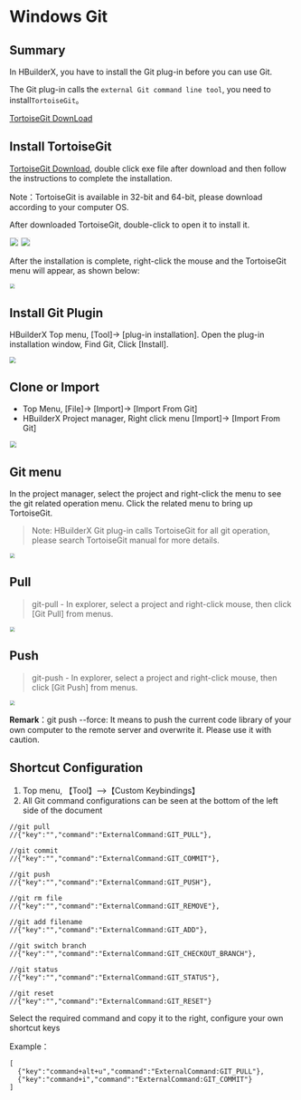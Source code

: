 # Windows Git

## Summary

In HBuilderX, you have to install the Git plug-in before you can use Git. 

The Git plug-in calls the `external Git command line tool`, you need to install`TortoiseGit`。

[TortoiseGit DownLoad](https://tortoisegit.org/download/)

## Install TortoiseGit

[TortoiseGit Download](https://tortoisegit.org/download/), double click exe file after download and then follow the instructions to complete the installation.

Note：TortoiseGit is available in 32-bit and 64-bit, please download according to your computer OS.

After downloaded TortoiseGit, double-click to open it to install it.

<img src="/static/snapshots/tutorial/source_control/TortoiseGit1.png" style="zoom:90%; border: 1px solid #eee;" />

<img src="/static/snapshots/tutorial/source_control/TortoiseGit2.png" style="zoom:90%; border: 1px solid #eee;"/>

After the installation is complete, right-click the mouse and the TortoiseGit menu will appear, as shown below:

<img src="/static/snapshots/tutorial/source_control/TortoiseGit3.png" style="zoom:50%;border: 1px solid #eee;" />

## Install Git Plugin

HBuilderX Top menu, [Tool]-> [plug-in installation]. Open the plug-in installation window, Find Git, Click [Install].

<img src="/static/snapshots/tutorial/source_control/plugin_window_en.png" style="zoom:70%" />

## Clone or Import

- Top Menu, [File]-> [Import]-> [Import From Git]
- HBuilderX Project manager, Right click menu [Import]-> [Import From Git]

<img src="/static/snapshots/tutorial/source_control/git_windows_clone_en.png" style="zoom:70%;border: 1px solid #eee;" />

## Git menu

In the project manager, select the project and right-click the menu to see the git related operation menu. Click the related menu to bring up TortoiseGit.

> Note: HBuilderX Git plug-in calls TortoiseGit for all git operation, please search TortoiseGit manual for more details.

<img src="/static/snapshots/tutorial/source_control/git-new-show.png" style="zoom:50%; border: 1px solid #eee;" />

## Pull

> git-pull - In explorer, select a project and right-click mouse, then click [Git
>  Pull] from menus.

<img src="/static/snapshots/tutorial/source_control/git-new-pull-en.png" style="zoom:50%; border: 1px solid #eee;" />

## Push

> git-push - In explorer, select a project and right-click mouse, then click [Git
>  Push] from menus.

<img src="/static/snapshots/tutorial/source_control/git-new-push-en.png" style="zoom:50%; border: 1px solid #eee;" />

**Remark**：git push --force: It means to push the current code library of your own computer to the remote server and overwrite it. Please use it with caution.

## Shortcut Configuration

1. Top menu, 【Tool】-->【Custom Keybindings】
2. All Git command configurations can be seen at the bottom of the left side of the document

```
//git pull 
//{"key":"","command":"ExternalCommand:GIT_PULL"},  

//git commit 
//{"key":"","command":"ExternalCommand:GIT_COMMIT"},  

//git push  
//{"key":"","command":"ExternalCommand:GIT_PUSH"},  

//git rm file  
//{"key":"","command":"ExternalCommand:GIT_REMOVE"},  

//git add filename 
//{"key":"","command":"ExternalCommand:GIT_ADD"},  

//git switch branch  
//{"key":"","command":"ExternalCommand:GIT_CHECKOUT_BRANCH"}, 
 
//git status  
//{"key":"","command":"ExternalCommand:GIT_STATUS"},  

//git reset 
//{"key":"","command":"ExternalCommand:GIT_RESET"}
```

Select the required command and copy it to the right, configure your own shortcut keys

Example：

```
[  
  {"key":"command+alt+u","command":"ExternalCommand:GIT_PULL"},  
  {"key":"command+i","command":"ExternalCommand:GIT_COMMIT"}  
]
```
